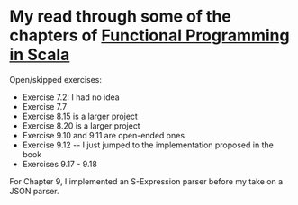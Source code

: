 # My read through some of the chapters of [Functional Programming in Scala](https://www.manning.com/books/functional-programming-in-scala)

Open/skipped exercises:
  - Exercise 7.2: I had no idea
  - Exercise 7.7
  - Exercise 8.15 is a larger project
  - Exercise 8.20 is a larger project
  - Exercise 9.10 and 9.11 are open-ended ones
  - Exercise 9.12 -- I just jumped to the implementation proposed in the book
  - Exercises 9.17 - 9.18

For Chapter 9, I implemented an S-Expression parser before my take on a JSON
parser.